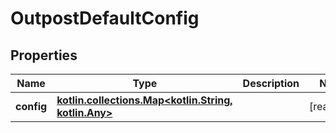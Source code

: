 
# OutpostDefaultConfig

## Properties
Name | Type | Description | Notes
------------ | ------------- | ------------- | -------------
**config** | [**kotlin.collections.Map&lt;kotlin.String, kotlin.Any&gt;**](kotlin.Any.md) |  |  [readonly]



